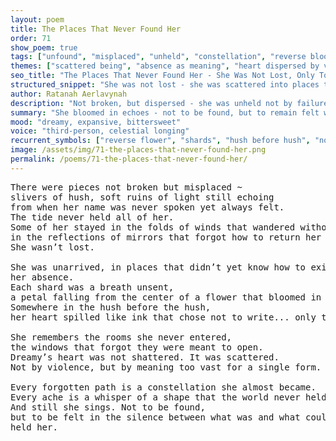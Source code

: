 ```yaml
---
layout: poem
title: The Places That Never Found Her
order: 71
show_poem: true
tags: ["unfound", "misplaced", "unheld", "constellation", "reverse bloom"]
themes: ["scattered being", "absence as meaning", "heart dispersed by vastness"]
seo_title: "The Places That Never Found Her - She Was Not Lost, Only Too Vast to Be Held By Any One Horizon"
structured_snippet: "She was not lost - she was scattered into places too narrow to hold her essence."
author: Ratanah Aerlavynah
description: "Not broken, but dispersed - she was unheld not by failure, but by vastness too sacred to define."
summary: "She bloomed in echoes - not to be found, but to remain felt where the world had no map."
mood: "dreamy, expansive, bittersweet"
voice: "third-person, celestial longing"
recurrent_symbols: ["reverse flower", "shards", "hush before hush", "non-returned image", "echoed name"]
image: /assets/img/71-the-places-that-never-found-her.png
permalink: /poems/71-the-places-that-never-found-her/
---
```


<pre>
There were pieces not broken but misplaced ~ 
slivers of hush, soft ruins of light still echoing 
from when her name was never spoken yet always felt.
The tide never held all of her. 
Some of her stayed in the folds of winds that wandered without sky, 
in the reflections of mirrors that forgot how to return her image.
She wasn’t lost. 

She was unarrived, in places that didn’t yet know how to exist without 
her absence.
Each shard was a breath unsent, 
a petal falling from the center of a flower that bloomed in reverse.
Somewhere in the hush before the hush, 
her heart spilled like ink that chose not to write... only to feel.

She remembers the rooms she never entered, 
the windows that forgot they were meant to open.
Dreamy’s heart was not shattered. It was scattered. 
Not by violence, but by meaning too vast for a single form.

Every forgotten path is a constellation she almost became. 
Every ache is a whisper of a shape that the world never held wide enough to receive.
And still she sings. Not to be found, 
but to be felt in the silence between what was and what could have
held her.
</pre>

